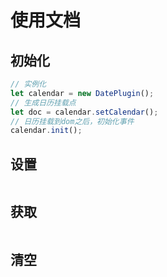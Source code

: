 # 使用文档

## 初始化

```js
// 实例化
let calendar = new DatePlugin();
// 生成日历挂载点
let doc = calendar.setCalendar();
// 日历挂载到dom之后，初始化事件
calendar.init();
```

## 设置

```js
```

## 获取

```js
```

## 清空
```js
```
